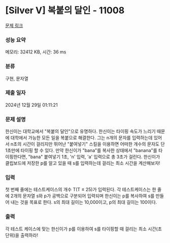 # [Silver V] 복붙의 달인 - 11008 

[문제 링크](https://www.acmicpc.net/problem/11008) 

### 성능 요약

메모리: 32412 KB, 시간: 36 ms

### 분류

구현, 문자열

### 제출 일자

2024년 12월 29일 01:11:21

### 문제 설명

<p>한신이는 대학교에서 "복붙의 달인"으로 유명하다. 한신이는 타이핑 속도가 느리기 때문에 대학에서 가능한 모든 일을 복붙으로 해결한다. 그는 n개의 문자를 입력하는데 있어서 n초의 시간이 걸리지만 뛰어난 "붙여넣기" 스킬을 이용하면 어떠한 개수의 문자도 단 1초만에 타이핑 할 수 있다. 만약 한신이가 "bana"를 복사한 상태에서 "banana"를 타이핑한다면, "bana" 붙여넣기 1초, 'n' 입력, 'a' 입력으로 총 3초가 걸린다. 한신이가 클립보드에 저장한 p를 알고 있을 때 s를 입력하는데 걸리는 최소 시간을 계산해보자!</p>

### 입력 

 <p>첫 번째 줄에는 테스트케이스의 개수 T(T ≤ 25)가 입력된다. 각 테스트케이스는 한 줄에 2개의 문자열 s와 p가 공백으로 구분되어 입력되며 한신이는 p를 복사하여 s를 만들어 내는 것을 목표로 한다. s의 최대 길이는 10,000이고, p의 최대 길이는 100이다.</p>

### 출력 

 <p>각 테스트 케이스에 맞는 한신이가 p를 이용하여 s를 타이핑할 때 걸리는 최소 시간(초 단위)을 출력하라!</p>

